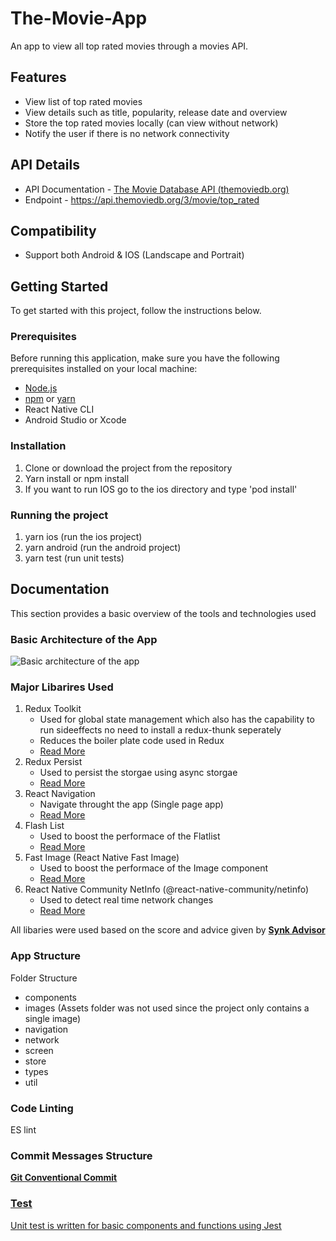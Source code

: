 # The-Movie-App

An app to view all top rated movies through a movies API.

## Features

- View list of top rated movies
- View details such as title, popularity, release date and overview
- Store the top rated movies locally (can view without network)
- Notify the user if there is no network connectivity

## API Details

- API Documentation - <a href="https://developers.themoviedb.org/3/movies/get-top-rated-movies">The Movie Database API (themoviedb.org) </a>
- Endpoint - https://api.themoviedb.org/3/movie/top_rated

## Compatibility

- Support both Android & IOS (Landscape and Portrait)

## Getting Started

To get started with this project, follow the instructions below.

### Prerequisites

Before running this application, make sure you have the following prerequisites installed on your local machine:

- <a href="https://nodejs.org/en/download">Node.js </a>
- <a href="https://docs.npmjs.com/getting-started">npm</a> or <a href="https://classic.yarnpkg.com/en/docs/install#mac-stable">yarn</a>
- React Native CLI
- Android Studio or Xcode

### Installation

1. Clone or download the project from the repository
2. Yarn install or npm install
3. If you want to run IOS go to the ios directory and type 'pod install'

### Running the project

1. yarn ios (run the ios project)
2. yarn android (run the android project)
3. yarn test (run unit tests)

## Documentation

This section provides a basic overview of the tools and technologies used

### Basic Architecture of the App

![Basic architecture of the app](https://user-images.githubusercontent.com/40332458/228937057-72fe7519-1b92-4292-aa86-d4d658c020bf.png)

### Major Libarires Used

1. Redux Toolkit
   - Used for global state management which also has the capability to run sideeffects no need to install a redux-thunk seperately
   - Reduces the boiler plate code used in Redux
   - <a href="https://redux-toolkit.js.org/introduction/getting-started">Read More</a>
2. Redux Persist
   - Used to persist the storgae using async storgae
   - <a href="https://www.npmjs.com/package/redux-persist">Read More</a>
3. React Navigation
   - Navigate throught the app (Single page app)
   - <a href="https://reactnavigation.org/">Read More</a>
4. Flash List
   - Used to boost the performace of the Flatlist
   - <a href="https://shopify.github.io/flash-list/">Read More</a>
5. Fast Image (React Native Fast Image)
   - Used to boost the performace of the Image component
   - <a href="https://www.npmjs.com/package/react-native-fast-image">Read More</a>
6. React Native Community NetInfo (@react-native-community/netinfo)
   - Used to detect real time network changes
   - <a href="https://www.npmjs.com/package/@react-native-community/netinfo">Read More</a>

All libaries were used based on the score and advice given by <a href="https://snyk.io/advisor/packages/javascript/popular"><b>Synk Advisor</b></a>

### App Structure

Folder Structure

<ul>
    <li>components</li>
    <li>images (Assets folder was not used since the project only contains a single image)</li>
    <li>navigation</li>
    <li>network</li>
    <li>screen</li>
    <li>store</li>
    <li>types</li>
    <li>util</li>
</ul>

### Code Linting

ES lint

### Commit Messages Structure

<a href="https://gist.github.com/qoomon/5dfcdf8eec66a051ecd85625518cfd13"><b><u>Git Conventional Commit<u></b></a>

### Test

Unit test is written for basic components and functions using <a href="https://jestjs.io/docs/tutorial-react-native">Jest</a>
